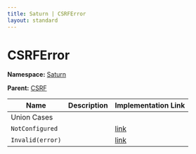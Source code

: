 ```yaml
---
title: Saturn | CSRFError
layout: standard
---
```


# CSRFError

**Namespace:** [Saturn](./saturn.html)

**Parent:** [CSRF](./saturn-csrf.html)

| Name             | Description | Implementation Link                                                                     |
|------------------|-------------|-----------------------------------------------------------------------------------------|
| Union Cases      |             |                                                                                         |
| `NotConfigured`  |             | [link](https://github.com/SaturnFramework/Saturn/tree/master/src/Saturn/CSRF.fs#L18-18) |
| `Invalid(error)` |             | [link](https://github.com/SaturnFramework/Saturn/tree/master/src/Saturn/CSRF.fs#L19-19) |
